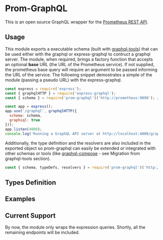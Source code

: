 # Prom-GraphQL
This is an open source GraphQL wrapper for the [Prometheus REST API](https://prometheus.io/docs/prometheus/latest/querying/api/).

## Usage
This module exports a executable schema (built with [graphql-tools](https://www.graphql-tools.com/)) that can be used either with the graphql or express-graphql to contruct a graphql server. The module, when required, brings a factory function that accepts an optional **base** URL (the URL of the Prometheus service). If not supplied, the prometheus base query will require an argument to be passed informing the URL of the service. The following snippet demostrates a simple of the module (passing a pseudo URL) with the express-graphql.

```javascript
const express = require('express');
const { graphqlHTTP } = require('express-graphql');
const { schema } = require('prom-graphql')('http://prometheus:9090'); //no need to inform the /api/v1 endpoint's resource

const app = express();
app.use('/graphql', graphqlHTTP({
  schema: schema,
  graphiql: true
}));
app.listen(4000);
console.log('Running a GraphQL API server at http://localhost:4000/graphql');
```
Additionally, the type definition and the resolvers are also included in the exported object so prom-graphql can easily be extended or integrated with other schemas or tools (like [graphql-compose](https://graphql-compose.github.io/) - see Migration from graphql-tools section).

```javascript
const { schema, typeDefs, resolvers } = require('prom-graphql')('http://prometheus:9090');
```

## Types Definition

## Examples

## Current Support
By now, the module only wraps the expression queries. Shortly, all the remaining endpoints will be included.

